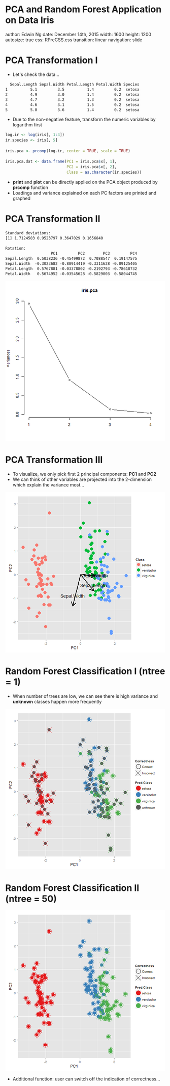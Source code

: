 PCA and Random Forest Application on Data Iris
========================================================
author: Edwin Ng
date: December 14th, 2015
width: 1600
height: 1200
autosize: true
css: RPreCSS.css
transition: linear
navigation: slide 

PCA Transformation I
========================================================



* Let's check the data...


```
  Sepal.Length Sepal.Width Petal.Length Petal.Width Species
1          5.1         3.5          1.4         0.2  setosa
2          4.9         3.0          1.4         0.2  setosa
3          4.7         3.2          1.3         0.2  setosa
4          4.6         3.1          1.5         0.2  setosa
5          5.0         3.6          1.4         0.2  setosa
```
* Due to the non-negative feature, transform the numeric variables by logarithm first


```r
log.ir <- log(iris[, 1:4])
ir.species <- iris[, 5]

iris.pca <- prcomp(log.ir, center = TRUE, scale = TRUE)

iris.pca.dat <- data.frame(PC1 = iris.pca$x[, 1], 
                           PC2 = iris.pca$x[, 2], 
                           Class = as.character(ir.species))
```

* __print__ and __plot__ can be directly applied on the PCA object produced by __prcomp__ function
* Loadings and variance explained on each PC factors are printed and graphed



PCA Transformation II
========================================================

```
Standard deviations:
[1] 1.7124583 0.9523797 0.3647029 0.1656840

Rotation:
                    PC1         PC2        PC3         PC4
Sepal.Length  0.5038236 -0.45499872  0.7088547  0.19147575
Sepal.Width  -0.3023682 -0.88914419 -0.3311628 -0.09125405
Petal.Length  0.5767881 -0.03378802 -0.2192793 -0.78618732
Petal.Width   0.5674952 -0.03545628 -0.5829003  0.58044745
```

![plot of chunk PCA_plot](RPresentation-figure/PCA_plot-1.png) 

PCA Transformation III
========================================================
* To visualize, we only pick first 2 principal components: __PC1__ and __PC2__
* We can think of other variables are projected into the 2-dimension which explain the variance most...

![plot of chunk PCA_plot2](RPresentation-figure/PCA_plot2-1.png) 

Random Forest Classification I (ntree = 1)
========================================================
* When number of trees are low, we can see there is high variance and __unknown__ classes happen more frequently

![plot of chunk RF1](RPresentation-figure/RF1-1.png) 

Random Forest Classification II (ntree = 50)
========================================================
![plot of chunk RF2](RPresentation-figure/RF2-1.png) 

* Additional function: user can switch off the indication of correctness...
